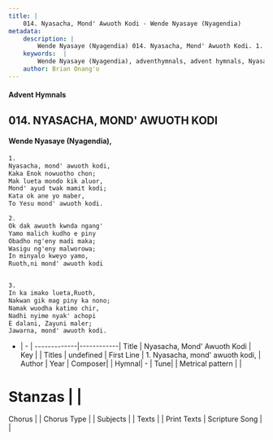 ```yaml
---
title: |
    014. Nyasacha, Mond' Awuoth Kodi - Wende Nyasaye (Nyagendia)
metadata:
    description: |
        Wende Nyasaye (Nyagendia) 014. Nyasacha, Mond' Awuoth Kodi. 1. Nyasacha, mond' awuoth kodi, Kaka Enok nowuotho chon; Mak lueta mondo kik aluor, Mond' ayud twak mamit kodi; Kata ok ane yo maber, To Yesu mond' awuoth kodi.  2. Ok dak awuoth kwnda ngang' Yamo malich kudho e piny Obadho ng'eny madi maka; Wasigu ng'eny malworowa; In minyalo kweyo yamo, Ruoth,ni mond' awuoth kodi   3. In ka imako lueta,Ruoth, Nakwan gik mag piny ka nono; Namak wuodha katimo chir, Nadhi nyime nyak' achopi E dalani, Zayuni maler; Jawarna, mond' awuoth kodi.  
    keywords:  |
        Wende Nyasaye (Nyagendia), adventhymnals, advent hymnals, Nyasacha, Mond' Awuoth Kodi, 1. Nyasacha, mond' awuoth kodi,. 
    author: Brian Onang'o
---
```


#### Advent Hymnals
## 014. NYASACHA, MOND' AWUOTH KODI
####  Wende Nyasaye (Nyagendia),

```txt
1.
Nyasacha, mond' awuoth kodi,
Kaka Enok nowuotho chon;
Mak lueta mondo kik aluor,
Mond' ayud twak mamit kodi;
Kata ok ane yo maber,
To Yesu mond' awuoth kodi.

2.
Ok dak awuoth kwnda ngang'
Yamo malich kudho e piny
Obadho ng'eny madi maka;
Wasigu ng'eny malworowa;
In minyalo kweyo yamo,
Ruoth,ni mond' awuoth kodi


3.
In ka imako lueta,Ruoth,
Nakwan gik mag piny ka nono;
Namak wuodha katimo chir,
Nadhi nyime nyak' achopi
E dalani, Zayuni maler;
Jawarna, mond' awuoth kodi.


```

- |   -  |
-------------|------------|
Title | Nyasacha, Mond' Awuoth Kodi |
Key |  |
Titles | undefined |
First Line | 1. Nyasacha, mond' awuoth kodi, |
Author | 
Year | 
Composer| |
Hymnal|  - |
Tune|  |
Metrical pattern | |
# Stanzas |  |
Chorus |  |
Chorus Type |  |
Subjects | |
Texts |  |
Print Texts | 
Scripture Song |  |
    
